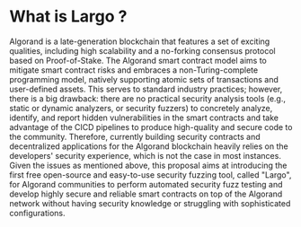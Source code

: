 # What is Largo ?
Algorand is a late-generation blockchain that features a set of exciting qualities, including high scalability and a no-forking consensus protocol based on Proof-of-Stake. The Algorand smart contract model aims to mitigate smart contract risks and embraces a non-Turing-complete programming model, natively supporting atomic sets of transactions and user-defined assets. This serves to standard industry practices; however, there is a big drawback: there are no practical security analysis tools (e.g., static or dynamic analyzers, or security fuzzers) to concretely analyze, identify, and report hidden vulnerabilities in the smart contracts and take advantage of the CICD pipelines to produce high-quality and secure code to the community. Therefore, currently building security contracts and decentralized applications for the Algorand blockchain heavily relies on the developers' security experience, which is not the case in most instances. 
Given the issues as mentioned above, this proposal aims at introducing the first free open-source and easy-to-use security fuzzing tool, called "Largo",  for Algorand communities to perform automated security fuzz testing and develop highly secure and reliable smart contracts on top of the Algorand network without having security knowledge or struggling with sophisticated configurations.

